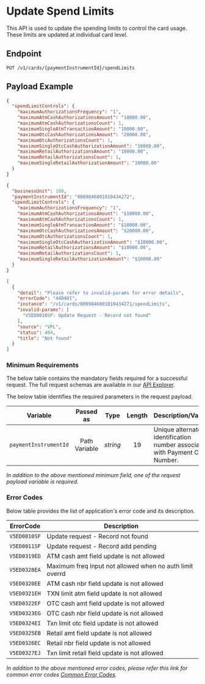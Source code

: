 # Update Spend Limits

This API is used to update the spending limits to control the card usage. These limits are updated at individual card level.

## Endpoint

`PUT /v1/cards/{paymentInstrumentId}/spendLimits`

## Payload Example

<!--
type: tab
titles: Request, Response, Error
-->

```json
{
  "spendLimitControls": {
    "maximumAuthorizationsFrequency": "1",
    "maximumAtmCashAuthorizationsAmount": "10000.00",
    "maximumAtmCashAuthorizationsCount": 1,
    "maximumSingleAtmTransactionAmount": "10000.00",
    "maximumOtcCashAuthorizationsAmount": "20000.00",
    "maximumOtcAuthorizationsCount": 1,
    "maximumSingleOtcCashAuthorizationAmount": "10000.00",
    "maximumRetailAuthorizationsAmount": "10000.00",
    "maximumRetailAuthorizationsCount": 1,
    "maximumSingleRetailAuthorizationAmount": "10000.00"
  }
}
```

<!--
type: tab
-->

```json
{
  "businessUnit": 100,
  "paymentInstrumentId": "0009846801010434272",
  "spendLimitControls": {
    "maximumAuthorizationsFrequency": "1",
    "maximumAtmCashAuthorizationsAmount": "$10000.00",
    "maximumAtmCashAuthorizationsCount": 1,
    "maximumSingleAtmTransactionAmount": "$10000.00",
    "maximumOtcCashAuthorizationsAmount": "$20000.00",
    "maximumOtcAuthorizationsCount": 1,
    "maximumSingleOtcCashAuthorizationAmount": "$10000.00",
    "maximumRetailAuthorizationsAmount": "$10000.00",
    "maximumRetailAuthorizationsCount": 1,
    "maximumSingleRetailAuthorizationAmount": "$10000.00"
  }
}
```

<!--
type: tab
-->

```json
[
  {
    "detail": "Please refer to invalid-params for error details",
    "errorCode": "440401",
    "instance": "/v1/cards/0009846801010434271/spendLimits",
    "invalid-params": [
      "V5ED0010SF: Update Request - Record not found"
    ],
    "source": "VPL",
    "status": 404,
    "title": "Not found"
  }
]
```

<!-- type: tab-end -->

### Minimum Requirements

The below table contains the mandatory fields required for a successful request. The full request schemas are available in our [API Explorer](../api/?type=put&path=/v1/cards/{paymentInstrumentId}/spendLimits).

The below table identifies the required parameters in the request payload.

| Variable | Passed as | Type | Length | Description/Values |
| -------- | :-------: | :--: | :------------: | ------------------ |
| `paymentInstrumentId` | Path Variable | *string* | 19 | Unique alternate identification number associated with Payment Card Number. |

*In addition to the above mentioned minimum field, one of the request payload variable is required.*

### Error Codes

Below table provides the list of application's error code and its description.

| ErrorCode |  Description |
| --------  | ------------------ |
|`V5ED0010SF` | Update request - Record not found |
|`V5ED0011SF` | Update request - Record add pending |
|`V5ED0319ED` | ATM cash amt field update is not allowed |
|`V5ED0328EA` | Maximum freq input not allowed when no auth limit overrd |
|`V5ED0320EE` | ATM cash nbr field update is not allowed |
|`V5ED0321EH` | TXN limit atm field update is not allowed |
|`V5ED0322EF` | OTC cash amt field update is not allowed |  
|`V5ED0323EG` | OTC cash nbr field update is not allowed |
|`V5ED0324EI` | Txn limit otc field update is not allowed |
|`V5ED0325EB` | Retail amt field update is not allowed |
|`V5ED0326EC` | Retail nbr field update is not allowed |
|`V5ED0327EJ` | Txn limit retail field update is not allowed |

*In addition to the above mentioned error codes, please refer this link for common error codes [Common Error Codes](?path=docs/Common_Error_Code.md).*
